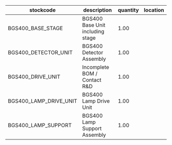 |stockcode|description|quantity|location|
|---------|-----------|--------|--------|
|BGS400_BASE_STAGE|BGS400 Base Unit including stage|1.00||
|BGS400_DETECTOR_UNIT|BGS400 Detector Assembly|1.00||
|BGS400_DRIVE_UNIT|Incomplete BOM / Contact R&D|1.00||
|BGS400_LAMP_DRIVE_UNIT|BGS400 Lamp Drive Unit|1.00||
|BGS400_LAMP_SUPPORT|BGS400 Lamp Support Assembly|1.00||
